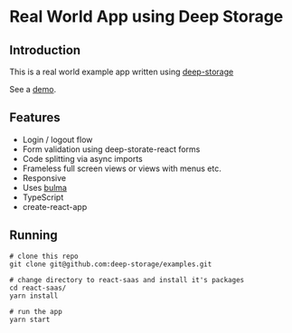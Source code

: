 # Real World App using Deep Storage

## Introduction

This is a real world example app written using [deep-storage](https://github.com/deep-storage/deep-storage)

See a [demo](http://react-saas.surge.sh/).

## Features

* Login / logout flow
* Form validation using deep-storate-react forms
* Code splitting via async imports
* Frameless full screen views or views with menus etc.
* Responsive
* Uses [bulma](https://bulma.io)
* TypeScript
* create-react-app

## Running

    # clone this repo
    git clone git@github.com:deep-storage/examples.git

    # change directory to react-saas and install it's packages
    cd react-saas/
    yarn install

    # run the app
    yarn start
